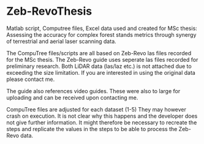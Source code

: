 # Zeb-RevoThesis
Matlab script, Computree files, Excel data used and created for MSc thesis: Assessing the accuracy for complex forest stands metrics through synergy of terrestrial and aerial laser scanning data.

The CompuTree files/scripts are all based on Zeb-Revo las files recorded for the MSc thesis. The Zeb-Revo guide uses seperate las files recorded for preliminary research. Both LiDAR data (las/laz etc.) is not attached due to exceeding the size limitation. If you are interested in using the original data please contact me.

The guide also references video guides. These were also to large for uploading and can be received upon contacting me.

CompuTree files are adjusted for each dataset (1-5) They may however crash on execution. It is not clear why this happens and the developer does not give further information. It might therefore be necessary to recreate the steps and replicate the values in the steps to be able to process the Zeb-Revo data.
